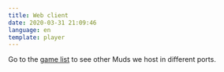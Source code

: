 ```yaml
---
title: Web client
date: 2020-03-31 21:09:46
language: en
template: player
---
```


Go to the [game list](/es/games/) to see other Muds we host in different ports.
